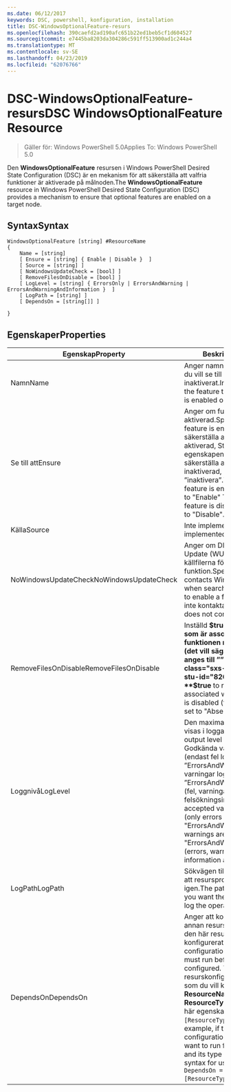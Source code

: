 ```yaml
---
ms.date: 06/12/2017
keywords: DSC, powershell, konfiguration, installation
title: DSC-WindowsOptionalFeature-resurs
ms.openlocfilehash: 390caefd2ad190afc651b22ed1beb5cf1d604527
ms.sourcegitcommit: e7445ba8203da304286c591ff513900ad1c244a4
ms.translationtype: MT
ms.contentlocale: sv-SE
ms.lasthandoff: 04/23/2019
ms.locfileid: "62076766"
---
```

# <a name="dsc-windowsoptionalfeature-resource"></a><span data-ttu-id="8266d-103">DSC-WindowsOptionalFeature-resurs</span><span class="sxs-lookup"><span data-stu-id="8266d-103">DSC WindowsOptionalFeature Resource</span></span>

> <span data-ttu-id="8266d-104">Gäller för: Windows PowerShell 5.0</span><span class="sxs-lookup"><span data-stu-id="8266d-104">Applies To: Windows PowerShell 5.0</span></span>

<span data-ttu-id="8266d-105">Den **WindowsOptionalFeature** resursen i Windows PowerShell Desired State Configuration (DSC) är en mekanism för att säkerställa att valfria funktioner är aktiverade på målnoden.</span><span class="sxs-lookup"><span data-stu-id="8266d-105">The **WindowsOptionalFeature** resource in Windows PowerShell Desired State Configuration (DSC) provides a mechanism to ensure that optional features are enabled on a target node.</span></span>

## <a name="syntax"></a><span data-ttu-id="8266d-106">Syntax</span><span class="sxs-lookup"><span data-stu-id="8266d-106">Syntax</span></span>

```
WindowsOptionalFeature [string] #ResourceName
{
    Name = [string]
    [ Ensure = [string] { Enable | Disable }  ]
    [ Source = [string] ]
    [ NoWindowsUpdateCheck = [bool] ]
    [ RemoveFilesOnDisable = [bool] ]
    [ LogLevel = [string] { ErrorsOnly | ErrorsAndWarning | ErrorsAndWarningAndInformation }  ]
    [ LogPath = [string] ]
    [ DependsOn = [string[]] ]

}
```

## <a name="properties"></a><span data-ttu-id="8266d-107">Egenskaper</span><span class="sxs-lookup"><span data-stu-id="8266d-107">Properties</span></span>

|  <span data-ttu-id="8266d-108">Egenskap</span><span class="sxs-lookup"><span data-stu-id="8266d-108">Property</span></span>  |  <span data-ttu-id="8266d-109">Beskrivning</span><span class="sxs-lookup"><span data-stu-id="8266d-109">Description</span></span>   |
|---|---|
| <span data-ttu-id="8266d-110">Namn</span><span class="sxs-lookup"><span data-stu-id="8266d-110">Name</span></span>| <span data-ttu-id="8266d-111">Anger namnet på den funktion som du vill se till att är aktiverat eller inaktiverat.</span><span class="sxs-lookup"><span data-stu-id="8266d-111">Indicates the name of the feature that you want to ensure is enabled or disabled.</span></span>|
| <span data-ttu-id="8266d-112">Se till att</span><span class="sxs-lookup"><span data-stu-id="8266d-112">Ensure</span></span>| <span data-ttu-id="8266d-113">Anger om funktionen är aktiverad.</span><span class="sxs-lookup"><span data-stu-id="8266d-113">Specifies whether the feature is enabled.</span></span> <span data-ttu-id="8266d-114">För att säkerställa att funktionen är aktiverad, Ställ in den här egenskapen till ”aktivera” för att säkerställa att funktionen är inaktiverad, egenskapen till ”inaktivera”.</span><span class="sxs-lookup"><span data-stu-id="8266d-114">To ensure that the feature is enabled, set this property to "Enable" To ensure that the feature is disabled, set the property to "Disable".</span></span>|
| <span data-ttu-id="8266d-115">Källa</span><span class="sxs-lookup"><span data-stu-id="8266d-115">Source</span></span>| <span data-ttu-id="8266d-116">Inte implementerat.</span><span class="sxs-lookup"><span data-stu-id="8266d-116">Not implemented.</span></span>|
| <span data-ttu-id="8266d-117">NoWindowsUpdateCheck</span><span class="sxs-lookup"><span data-stu-id="8266d-117">NoWindowsUpdateCheck</span></span>| <span data-ttu-id="8266d-118">Anger om DISM kontaktar Windows Update (WU) när du söker efter källfilerna för att aktivera en funktion.</span><span class="sxs-lookup"><span data-stu-id="8266d-118">Specifies whether DISM contacts Windows Update (WU) when searching for the source files to enable a feature.</span></span> <span data-ttu-id="8266d-119">Om $true DISM inte kontaktar WU.</span><span class="sxs-lookup"><span data-stu-id="8266d-119">If $true, DISM does not contact WU.</span></span>|
| <span data-ttu-id="8266d-120">RemoveFilesOnDisable</span><span class="sxs-lookup"><span data-stu-id="8266d-120">RemoveFilesOnDisable</span></span>| <span data-ttu-id="8266d-121">Inställd **$true** att ta bort alla filer som är associerade med funktionen när den är inaktiverad (det vill säga när **Kontrollera** anges till ””).</span><span class="sxs-lookup"><span data-stu-id="8266d-121">Set to **$true** to remove all files associated with the feature when it is disabled (that is, when **Ensure** is set to "Absent").</span></span>|
| <span data-ttu-id="8266d-122">Loggnivå</span><span class="sxs-lookup"><span data-stu-id="8266d-122">LogLevel</span></span>| <span data-ttu-id="8266d-123">Den maximala utdatanivån som visas i loggarna.</span><span class="sxs-lookup"><span data-stu-id="8266d-123">The maximum output level shown in the logs.</span></span> <span data-ttu-id="8266d-124">Godkända värden är: ”ErrorsOnly” (endast fel loggas), ”ErrorsAndWarning” (fel och varningar loggas), och ”ErrorsAndWarningAndInformation” (fel, varningar och felsökningsinformation loggas).</span><span class="sxs-lookup"><span data-stu-id="8266d-124">The accepted values are: "ErrorsOnly" (only errors are logged), "ErrorsAndWarning" (errors and warnings are logged), and "ErrorsAndWarningAndInformation" (errors, warnings, and debug information are logged).</span></span>|
| <span data-ttu-id="8266d-125">LogPath</span><span class="sxs-lookup"><span data-stu-id="8266d-125">LogPath</span></span>| <span data-ttu-id="8266d-126">Sökvägen till en loggfil där du vill att resursprovidern att logga in igen.</span><span class="sxs-lookup"><span data-stu-id="8266d-126">The path to a log file where you want the resource provider to log the operation.</span></span>|
| <span data-ttu-id="8266d-127">DependsOn</span><span class="sxs-lookup"><span data-stu-id="8266d-127">DependsOn</span></span>| <span data-ttu-id="8266d-128">Anger att konfigurationen av en annan resurs måste köras innan den här resursen har konfigurerats.</span><span class="sxs-lookup"><span data-stu-id="8266d-128">Specifies that the configuration of another resource must run before this resource is configured.</span></span> <span data-ttu-id="8266d-129">Till exempel om ID för resurskonfigurationen skriptblock som du vill köra först är __ResourceName__ och är av typen __ResourceType__, syntaxen för den här egenskapen är `DependsOn = "[ResourceType]ResourceName"`.</span><span class="sxs-lookup"><span data-stu-id="8266d-129">For example, if the ID of the resource configuration script block that you want to run first is __ResourceName__ and its type is __ResourceType__, the syntax for using this property is `DependsOn = "[ResourceType]ResourceName"`.</span></span>|